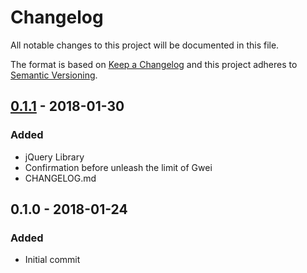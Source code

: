 # Changelog
All notable changes to this project will be documented in this file.

The format is based on [Keep a Changelog](http://keepachangelog.com/en/1.0.0/)
and this project adheres to [Semantic Versioning](http://semver.org/spec/v2.0.0.html).

## [0.1.1] - 2018-01-30
### Added
- jQuery Library
- Confirmation before unleash the limit of Gwei
- CHANGELOG.md

## 0.1.0 - 2018-01-24
### Added
- Initial commit

[0.1.1]: https://github.com/nessgor/mew-gwei-limit/compare/v0.1.0...v0.1.1
